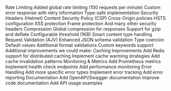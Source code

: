 Rate Limiting
Added global rate limiting (100 requests per minute)
Custom error response with retry information
Type-safe implementation
Security Headers (Helmet)
Content Security Policy (CSP)
Cross-Origin policies
HSTS configuration
XSS protection
Frame protection
And many other security headers
Compression
Global compression for responses
Support for gzip and deflate
Configurable threshold (1KB)
Smart content type handling
Request Validation (AJV)
Enhanced JSON schema validation
Type coercion
Default values
Additional format validations
Custom keywords support
Additional improvements we could make:
Caching Improvements
Add Redis support for distributed caching
Implement cache warming strategies
Add cache invalidation patterns
Monitoring & Metrics
Add Prometheus metrics
Implement health check endpoints
Add performance monitoring
Error Handling
Add more specific error types
Implement error tracking
Add error reporting
Documentation
Add OpenAPI/Swagger documentation
Improve code documentation
Add API usage examples
